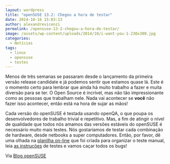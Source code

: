 ```yaml
---
layout: wordpress
title: "openSUSE 13.2: Chegou a hora de testar"
date: 2014-10-16 15:03:13
author: alexandrevicenzi
permalink: /opensuse-13-2-chegou-a-hora-de-testar/
image: /assets/wp-content/uploads/2014/10/i-want-you-1-238x300.jpg
categories:
  - Notícias
tags:
  - linux
  - opensuse
  - testes
---
```


Menos de três semanas se passaram desde o lançamento da primeira versão release candidate e já podemos sentir que estamos quase lá. Este é o momento certo para lembrar que ainda há muito trabalho a fazer e muita diversão para se ter. O Open Source é incrível, mas não tão impressionante como as pessoas que trabalham nele. Nada vai acontecer se <strong>você</strong> não fazer isso acontecer, então está na hora de sujar as mãos!

Cada versão do openSUSE é testada usando openQA, o que poupa os desenvolvedores de trabalho trivial e repetitivo. Mas, a fim de atingir o nível de qualidade que todos nós amamos das versões estáveis do openSUSE ​​é necessário muito mais testes. Nós gostaríamos de testar cada combinação de hardware, desde netbooks a super computadores. Então, por favor, dê uma olhada na <a href="https://docs.google.com/spreadsheet/ccc?key=0AgNkaGiuxpjxdFdIaGx5Y0xxOVY0NHZ1TXV3eXhQUEE&amp;usp=sharing">planilha on-line</a> que foi criada para organizar o teste manual, leia <a href="http://lists.opensuse.org/opensuse-testing/2014-10/msg00001.html">as instruções</a> de testes e vamos caçar todos os bugs!

Via <a href="https://news.opensuse.org/2014/10/16/opensuse-13-2-time-to-get-your-hands-dirty/">Blog openSUSE</a>